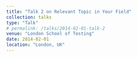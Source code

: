 ```yaml
---
title: "Talk 2 on Relevant Topic in Your Field"
collection: talks
type: "Talk"
# permalink: /talks/2014-02-01-talk-2
venue: "London School of Testing"
date: 2014-02-01
location: "London, UK"
---
```


<!-- [More information here](http://example2.com)

This is a description of your talk, which is a markdown files that can be all markdown-ified like any other post. Yay markdown! -->
